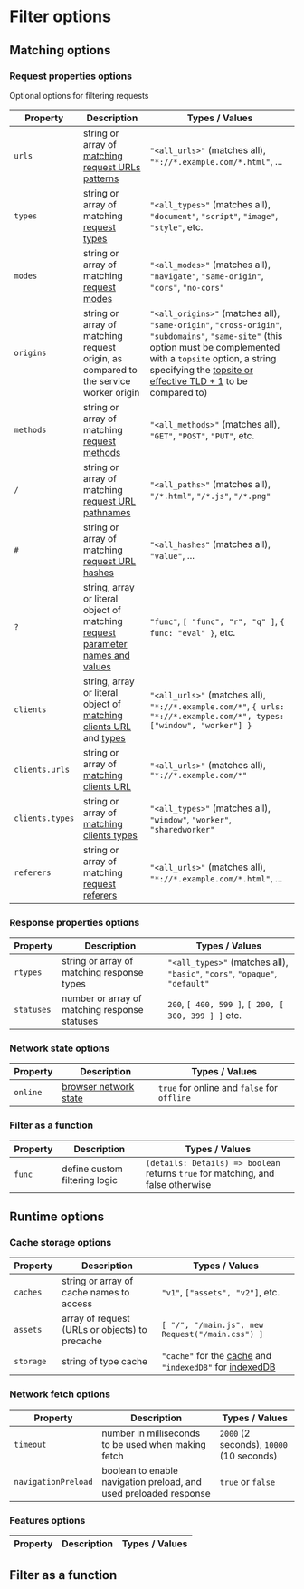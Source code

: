 # Filter options



## Matching options

### Request properties options
Optional options for filtering requests

| Property | Description | Types / Values | 
--- | --- | --- | 
`urls` | string or array of [matching request URLs patterns](https://developer.mozilla.org/en-US/docs/Mozilla/Add-ons/WebExtensions/Match_patterns) | `"<all_urls>"` (matches all), `"*://*.example.com/*.html"`, ... |
`types` | string or array of matching [request types](https://developer.mozilla.org/en-US/docs/Web/API/Request/destination) | `"<all_types>"` (matches all), `"document"`, `"script"`, `"image"`, `"style"`, etc. | 
`modes` | string or array of matching [request modes](https://developer.mozilla.org/en-US/docs/Web/API/Request/mode) | `"<all_modes>"` (matches all), `"navigate"`, `"same-origin"`, `"cors"`, `"no-cors"` |
`origins` | string or array of matching request origin, as compared to the service worker origin | `"<all_origins>"` (matches all), `"same-origin"`, `"cross-origin"`, `"subdomains"`, `"same-site"` (this option must be complemented with a `topsite` option, a string specifying the [topsite or effective TLD + 1](https://wiki.mozilla.org/Public_Suffix_List) to be compared to) | 
`methods` | string or array of matching [request methods](https://developer.mozilla.org/en-US/docs/Web/HTTP/Methods) | `"<all_methods>"` (matches all), `"GET"`, `"POST"`, `"PUT"`, etc.
`/` | string or array of matching [request URL pathnames](https://developer.mozilla.org/en-US/docs/Web/API/URL/pathname) | `"<all_paths>"` (matches all), `"/*.html"`, `"/*.js"`, `"/*.png"`
`#` | string or array of matching [request URL hashes](https://developer.mozilla.org/en-US/docs/Web/API/URL/hash) | `"<all_hashes"` (matches all), `"value"`, ...
`?` | string, array or literal object of matching [request parameter names and values](https://developer.mozilla.org/en-US/docs/Web/API/URL/searchParams) | `"func"`, `[ "func", "r", "q" ]`, `{ func: "eval" }`, etc.
`clients` | string, array or literal object of [matching clients URL](https://developer.mozilla.org/en-US/docs/Web/API/Client/url) and [types](https://developer.mozilla.org/en-US/docs/Web/API/Client/type) | `"<all_urls>"` (matches all), `"*://*.example.com/*"`, `{ urls: "*://*.example.com/*", types: ["window", "worker"] }` |
`clients.urls` | string or array of [matching clients URL](https://developer.mozilla.org/en-US/docs/Web/API/Client/url) | `"<all_urls>"` (matches all), `"*://*.example.com/*"`
`clients.types` | string or array of [matching clients types](https://developer.mozilla.org/en-US/docs/Web/API/Client/type) | `"<all_types>"` (matches all), `"window"`, `"worker"`, `"sharedworker"`
`referers` | string or array of matching [request referers](https://developer.mozilla.org/en-US/docs/Web/API/Request/referrer) | `"<all_urls>"` (matches all), `"*://*.example.com/*.html"`, ... | 


### Response properties options

| Property | Description | Types / Values | 
--- | --- | --- |
`rtypes` | string or array of matching response types | `"<all_types>"` (matches all), `"basic"`, `"cors"`, `"opaque"`, `"default"`
`statuses` | number or array of matching response statuses | `200`, `[ 400, 599 ]`, `[ 200, [ 300, 399 ] ]` etc.



### Network state options

| Property | Description | Types / Values | 
--- | --- | --- | 
`online` | [browser network state](https://developer.mozilla.org/en-US/docs/Web/API/Navigator/onLine) | `true` for online and `false` for `offline`


### Filter as a function

| Property | Description | Types / Values | 
--- | --- | --- | 
`func` | define custom filtering logic | `(details: Details) => boolean` returns `true` for matching, and false otherwise |


## Runtime options

### Cache storage options

| Property | Description | Types / Values | 
--- | --- | --- | 
`caches` | string or array of cache names to access | `"v1"`, `["assets", "v2"]`, etc. |
`assets` | array of request (URLs or objects) to precache | `[ "/", "/main.js", new Request("/main.css") ]` |
`storage` | string of type cache | `"cache"` for the [cache](https://developer.mozilla.org/en-US/docs/Web/API/CacheStorage) and `"indexedDB"` for [indexedDB](https://developer.mozilla.org/en-US/docs/Web/API/IndexedDB_API/Using_IndexedDB)

### Network fetch options

| Property | Description | Types / Values | 
--- | --- | --- |
`timeout` | number in milliseconds to be used when making fetch | `2000` (2 seconds), `10000` (10 seconds) |
`navigationPreload` | boolean to enable navigation preload, and used preloaded response | `true` or `false` |



### Features options

| Property | Description | Types / Values | 
--- | --- | --- | 


## Filter as a function
